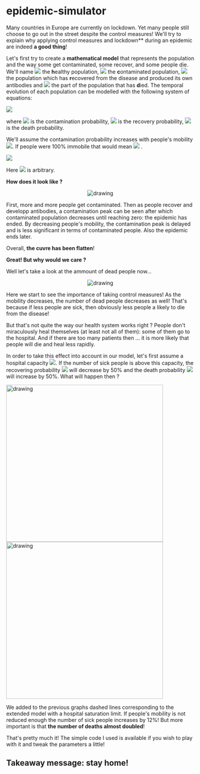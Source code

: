 # epidemic-simulator

Many countries in Europe are currently on lockdown. Yet many people still choose to go out in the street despite the control measures!
We'll try to explain why applying control measures and lockdown** during an epidemic are indeed **a good thing**!


Let's first try to create a **mathematical model** that represents the population and the way some get contaminated, some recover, and some people die.
We'll name <img src="https://render.githubusercontent.com/render/math?math=P_h"> the **h**ealthy population, <img src="https://render.githubusercontent.com/render/math?math=P_c"> the **c**ontaminated population, <img src="https://render.githubusercontent.com/render/math?math=P_r"> the population which has **r**ecovered from the disease and produced its own antibodies and <img src="https://render.githubusercontent.com/render/math?math=P_d"> the part of the population that has **d**ied.
The temporal evolution of each population can be modelled with the following system of equations:

<img src="https://render.githubusercontent.com/render/math?math=\left\{\begin{array}{l}\frac{\partial P_{h}}{\partial t}=-K_{c} P_{h} P_{c} \\ \\\frac{\partial P_{c}}{\partial t}=K_{c} P_{h} P_{c}-K_{r} P_{c}-K_{d} P_{c} \\ \\\frac{\partial P_{r}}{\partial t}=K_{r} P_{c} \\ \\\frac{\partial P_{d}}{\partial r}=K_{d} P_{c} \\ \\P_h = P_{h_0} \quad \mathrm{and}  \quad P_c = P_{c_0} \quad \mathrm{for} \quad t=0\end{array}\right.">

where <img src="https://render.githubusercontent.com/render/math?math=K_c"> is the contamination probability, <img src="https://render.githubusercontent.com/render/math?math=K_r"> is the recovery probability, <img src="https://render.githubusercontent.com/render/math?math=K_d"> is the death probability.

We'll assume the contamination probability increases with people's mobility <img src="https://render.githubusercontent.com/render/math?math=v">.
If people were 100% immobile that would mean <img src="https://render.githubusercontent.com/render/math?math=v = 0"> .

<img src="https://render.githubusercontent.com/render/math?math=K_c = 0.4 \cdotv">

Here <img src="https://render.githubusercontent.com/render/math?math=0.4"> is arbitrary.

**How does it look like ?**

<p align="center">
    <img src="https://user-images.githubusercontent.com/40028739/76973966-e6380880-6930-11ea-8ec8-cf7c3003f69f.png" alt="drawing"/>
</p>
First, more and more people get contaminated. Then as people recover and developp antibodies, a contamination peak can be seen after which contaminated population decreases until reaching zero: the epidemic has ended.
By decreasing people's mobility, the contamination peak is delayed and is less significant in terms of contaminated people. Also the epidemic ends later.

Overall, **the cuvre has been flatten**!

**Great! But why would we care ?**

Well let's take a look at the ammount of dead people now...
<p align="center">
    <img src="https://user-images.githubusercontent.com/40028739/76974131-1ed7e200-6931-11ea-9654-324073f08d50.png" alt="drawing"/>
</p>
Here we start to see the importance of taking control measures! As the mobility decreases, the number of dead people decreases as well!
That's because if less people are sick, then obviously less people a likely to die from the disease!

But that's not quite the way our health system works right ? People don't miraculously heal themselves (at least not all of them): some of them go to the hospital. And if there are too many patients then ... it is more likely that people will die and heal less rapidly.

In order to take this effect into account in our model, let's first assume a hospital capacity <img src="https://render.githubusercontent.com/render/math?math=C">. If the number of sick people is above this capacity, the recovering probability <img src="https://render.githubusercontent.com/render/math?math=K_r"> will decrease by 50% and the death probability <img src="https://render.githubusercontent.com/render/math?math=K_d"> will increase by 50%.
What will happen then ?

<img src="https://user-images.githubusercontent.com/40028739/76974014-f9e36f00-6930-11ea-8da8-2cf38e16fe74.png" alt="drawing" width="420"/><img src="https://user-images.githubusercontent.com/40028739/76974237-3fa03780-6931-11ea-9d15-87671ad77bbf.png" alt="drawing" width="420"/>

We added to the previous graphs dashed lines corresponding to the extended model with a hospital saturation limit.
If people's mobility is not reduced enough the number of sick people increases by 12%! But more important is that **the number of deaths almost doubled**!

That's pretty much it!
The simple code I used is available if you wish to play with it and tweak the parameters a little!

## Takeaway message: stay home!
